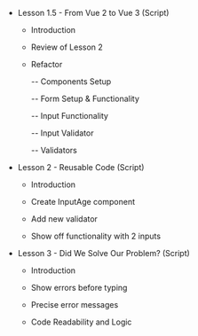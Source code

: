 - Lesson 1.5 - From Vue 2 to Vue 3 (Script)

    - Introduction

    - Review of Lesson 2

    - Refactor

        -- Components Setup
    
        -- Form Setup & Functionality 

        -- Input Functionality 

        -- Input Validator

        -- Validators

- Lesson 2 - Reusable Code (Script)

    - Introduction

    - Create InputAge component

    - Add new validator

    - Show off functionality with 2 inputs

- Lesson 3 - Did We Solve Our Problem? (Script)

    - Introduction
    
    - Show errors before typing 
    
    - Precise error messages
    
    - Code Readability and Logic